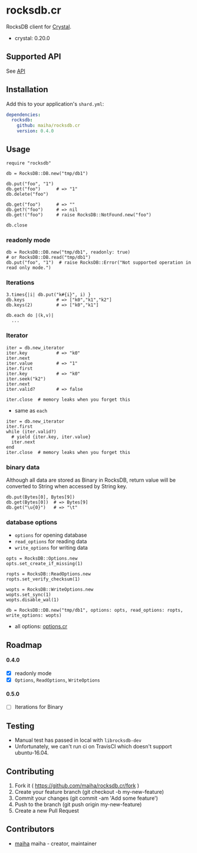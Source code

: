 # rocksdb.cr

RocksDB client for [Crystal](http://crystal-lang.org/).

- crystal: 0.20.0


## Supported API

See [API](./API.md)


## Installation

Add this to your application's `shard.yml`:

```yaml
dependencies:
  rocksdb:
    github: maiha/rocksdb.cr
    version: 0.4.0
```

## Usage

```crystal
require "rocksdb"

db = RocksDB::DB.new("tmp/db1")

db.put("foo", "1")
db.get("foo")      # => "1"
db.delete("foo")

db.get("foo")      # => ""
db.get?("foo")     # => nil
db.get!("foo")     # raise RocksDB::NotFound.new("foo")

db.close
```

### readonly mode

```crystal
db = RocksDB::DB.new("tmp/db1", readonly: true)
# or RocksDB::DB.read("tmp/db1")
db.put("foo", "1")  # raise RocksDB::Error("Not supported operation in read only mode.")
```

### Iterations

```crystal
3.times{|i| db.put("k#{i}", i) }
db.keys            # => ["k0","k1","k2"]
db.keys(2)         # => ["k0","k1"]

db.each do |(k,v)|
  ...
```

### Iterator

```crystal
iter = db.new_iterator
iter.key           # => "k0"
iter.next
iter.value         # => "1"
iter.first
iter.key           # => "k0"
iter.seek("k2")
iter.next
iter.valid?        # => false

iter.close  # memory leaks when you forget this
```

- same as `each`

```crystal
iter = db.new_iterator
iter.first
while (iter.valid?)
  # yield {iter.key, iter.value}
  iter.next
end  
iter.close  # memory leaks when you forget this
```

### binary data

Although all data are stored as Binary in RocksDB,
return value will be converted to String when accessed by String key.

```crystal
db.put(Bytes[0], Bytes[9])
db.get(Bytes[0])  # => Bytes[9]
db.get("\u{0}")   # => "\t"
```

### database options

- `options`  for opening database
- `read_options`  for reading data
- `write_options`  for writing data

```crystal
opts = RocksDB::Options.new
opts.set_create_if_missing(1)

ropts = RocksDB::ReadOptions.new
ropts.set_verify_checksum(1)

wopts = RocksDB::WriteOptions.new
wopts.set_sync(1)
wopts.disable_wal(1)

db = RocksDB::DB.new("tmp/db1", options: opts, read_options: ropts, write_options: wopts)
```

- all options: [options.cr](./src/rocksdb/options.cr)

## Roadmap

#### 0.4.0

- [x] readonly mode
- [x] `Options`, `ReadOptions`, `WriteOptions`

#### 0.5.0

- [ ] Iterations for Binary

## Testing

- Manual test has passed in local with `librocksdb-dev`
- Unfortunately, we can't run ci on TravisCI which doesn't support ubuntu-16.04.

## Contributing

1. Fork it ( https://github.com/maiha/rocksdb.cr/fork )
2. Create your feature branch (git checkout -b my-new-feature)
3. Commit your changes (git commit -am 'Add some feature')
4. Push to the branch (git push origin my-new-feature)
5. Create a new Pull Request

## Contributors

- [maiha](https://github.com/maiha) maiha - creator, maintainer
